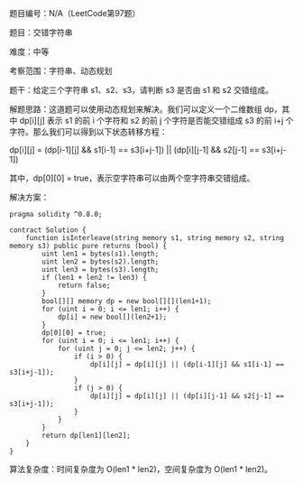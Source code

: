 题目编号：N/A（LeetCode第97题）

题目：交错字符串

难度：中等

考察范围：字符串、动态规划

题干：给定三个字符串 s1、s2、s3，请判断 s3 是否由 s1 和 s2 交错组成。

解题思路：这道题可以使用动态规划来解决。我们可以定义一个二维数组 dp，其中 dp[i][j] 表示 s1 的前 i 个字符和 s2 的前 j 个字符是否能交错组成 s3 的前 i+j 个字符。那么我们可以得到以下状态转移方程：

dp[i][j] = (dp[i-1][j] && s1[i-1] == s3[i+j-1]) || (dp[i][j-1] && s2[j-1] == s3[i+j-1])

其中，dp[0][0] = true，表示空字符串可以由两个空字符串交错组成。

解决方案：

```solidity
pragma solidity ^0.8.0;

contract Solution {
    function isInterleave(string memory s1, string memory s2, string memory s3) public pure returns (bool) {
        uint len1 = bytes(s1).length;
        uint len2 = bytes(s2).length;
        uint len3 = bytes(s3).length;
        if (len1 + len2 != len3) {
            return false;
        }
        bool[][] memory dp = new bool[][](len1+1);
        for (uint i = 0; i <= len1; i++) {
            dp[i] = new bool[](len2+1);
        }
        dp[0][0] = true;
        for (uint i = 0; i <= len1; i++) {
            for (uint j = 0; j <= len2; j++) {
                if (i > 0) {
                    dp[i][j] = dp[i][j] || (dp[i-1][j] && s1[i-1] == s3[i+j-1]);
                }
                if (j > 0) {
                    dp[i][j] = dp[i][j] || (dp[i][j-1] && s2[j-1] == s3[i+j-1]);
                }
            }
        }
        return dp[len1][len2];
    }
}
```

算法复杂度：时间复杂度为 O(len1 * len2)，空间复杂度为 O(len1 * len2)。